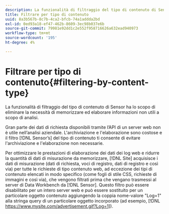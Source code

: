 ```yaml
---
description: La funzionalità di filtraggio del tipo di contenuto di Sensor ha lo scopo di eliminare la necessità di memorizzare ed elaborare informazioni non utili a scopo di analisi.
title: Filtrare per tipo di contenuto
uuid: 8a3b567b-8c7b-4ca2-bfcb-74a1addda2bd
exl-id: 0ed93a18-ef47-462b-8609-3ec98b037e6b
source-git-commit: 79981e92dd1c2e552f958716626a632ead940973
workflow-type: tm+mt
source-wordcount: '195'
ht-degree: 4%

---
```


# Filtrare per tipo di contenuto{#filtering-by-content-type}

La funzionalità di filtraggio del tipo di contenuto di Sensor ha lo scopo di eliminare la necessità di memorizzare ed elaborare informazioni non utili a scopo di analisi.

Gran parte dei dati di richiesta disponibili tramite l’API di un server web non è utile nell’analisi aziendale. L&#39;archiviazione e l&#39;elaborazione sono costose e il filtro [!DNL Sensor’s] del tipo di contenuto ti consente di evitare l&#39;archiviazione e l&#39;elaborazione non necessarie.

Per ottimizzare le prestazioni di elaborazione dei dati dei log web e ridurre la quantità di dati di misurazione da memorizzare, [!DNL Site] acquisisce i dati di misurazione (dati di richiesta, voci di registro, dati di registro e così via) per tutte le richieste di tipo contenuto web, ad eccezione dei tipi di contenuto elencati in modo specifico (come fogli di stile CSS, richieste di immagini e così via), che vengono filtrati prima che vengano trasmessi al server di Data Workbench da [!DNL Sensor]. Questo filtro può essere disabilitato per un intero server web e può essere sostituito per un particolare oggetto contenuto aggiungendo la coppia nome-valore &quot;Log=1&quot; alla stringa query di un particolare oggetto incorporato (ad esempio, [!DNL https://www.mysite.com/advertisement.gif?Log=1]).
